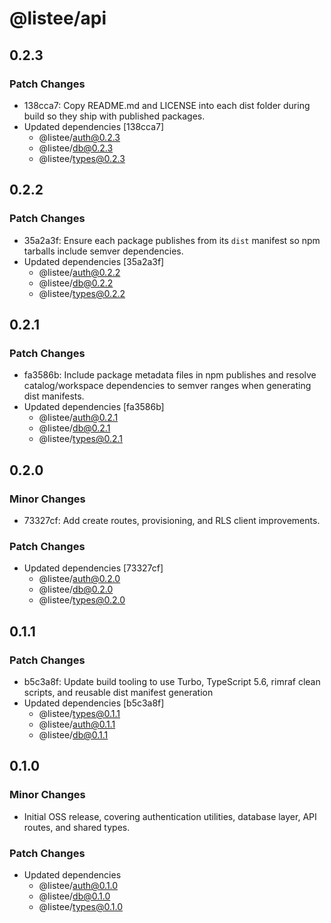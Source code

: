 # @listee/api

## 0.2.3

### Patch Changes

- 138cca7: Copy README.md and LICENSE into each dist folder during build so they ship with published packages.
- Updated dependencies [138cca7]
  - @listee/auth@0.2.3
  - @listee/db@0.2.3
  - @listee/types@0.2.3

## 0.2.2

### Patch Changes

- 35a2a3f: Ensure each package publishes from its `dist` manifest so npm tarballs include semver dependencies.
- Updated dependencies [35a2a3f]
  - @listee/auth@0.2.2
  - @listee/db@0.2.2
  - @listee/types@0.2.2

## 0.2.1

### Patch Changes

- fa3586b: Include package metadata files in npm publishes and resolve catalog/workspace dependencies to semver ranges when generating dist manifests.
- Updated dependencies [fa3586b]
  - @listee/auth@0.2.1
  - @listee/db@0.2.1
  - @listee/types@0.2.1

## 0.2.0

### Minor Changes

- 73327cf: Add create routes, provisioning, and RLS client improvements.

### Patch Changes

- Updated dependencies [73327cf]
  - @listee/auth@0.2.0
  - @listee/db@0.2.0
  - @listee/types@0.2.0

## 0.1.1

### Patch Changes

- b5c3a8f: Update build tooling to use Turbo, TypeScript 5.6, rimraf clean scripts, and reusable dist manifest generation
- Updated dependencies [b5c3a8f]
  - @listee/types@0.1.1
  - @listee/auth@0.1.1
  - @listee/db@0.1.1

## 0.1.0

### Minor Changes

- Initial OSS release, covering authentication utilities, database layer, API routes, and shared types.

### Patch Changes

- Updated dependencies
  - @listee/auth@0.1.0
  - @listee/db@0.1.0
  - @listee/types@0.1.0
